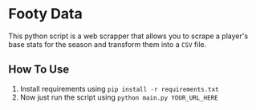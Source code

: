 # Footy Data

This python script is a web scrapper that allows you to scrape a player's base
stats for the season and transform them into a `CSV` file.

## How To Use

1. Install requirements using `pip install -r requirements.txt`
2. Now just run the script using `python main.py YOUR_URL_HERE`
